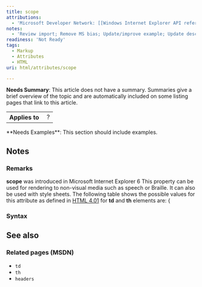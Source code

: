 ```yaml
---
title: scope
attributions:
  - 'Microsoft Developer Network: [[Windows Internet Explorer API reference](http://msdn.microsoft.com/en-us/library/ie/hh828809%28v=vs.85%29.aspx) Article]'
notes:
  - 'Review import; Remove MS bias; Update/improve example; Update descriptions; Fix lists & compatibility info'
readiness: 'Not Ready'
tags:
  - Markup
  - Attributes
  - HTML
uri: html/attributes/scope

---
```

**Needs Summary**: This article does not have a summary. Summaries give a brief overview of the topic and are automatically included on some listing pages that link to this article.

<table class="wikitable">
<tr>
<th>
Applies to

</th>
<td>
 ?

</td>
</tr>
</table>
**Needs Examples**: This section should include examples.

## <span>Notes</span>

### <span>Remarks</span>

**scope** was introduced in Microsoft Internet Explorer 6 This property can be used for rendering to non-visual media such as speech or Braille. It can also be used with style sheets. The following table shows the possible values for this attribute as defined in [HTML 4.01](http://go.microsoft.com/fwlink/p/?linkid=203769) for **td** and **th** elements are: {

### <span>Syntax</span>

## <span>See also</span>

### <span>Related pages (MSDN)</span>

-   `td`
-   `th`
-   `headers`
